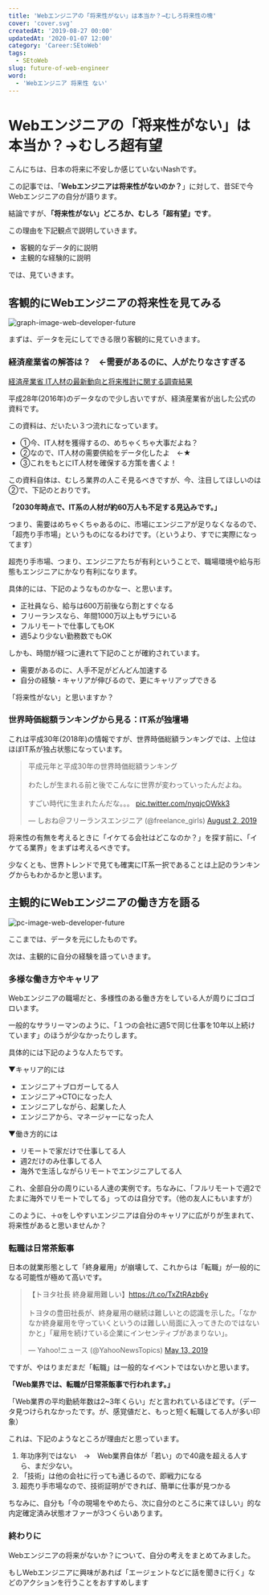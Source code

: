```yaml
---
title: 'Webエンジニアの「将来性がない」は本当か？→むしろ将来性の塊'
cover: 'cover.svg'
createdAt: '2019-08-27 00:00'
updatedAt: '2020-01-07 12:00'
category: 'Career:SEtoWeb'
tags:
  - SEtoWeb
slug: future-of-web-engineer
word:
  - 'Webエンジニア 将来性 ない'
---
```


# Webエンジニアの「将来性がない」は本当か？→むしろ超有望

こんにちは、日本の将来に不安しか感じていないNashです。

この記事では、「**Webエンジニアは将来性がないのか？**」に対して、昔SEで今Webエンジニアの自分が語ります。

結論ですが、**「将来性がない」どころか、むしろ「超有望」です**。

この理由を下記観点で説明していきます。

- 客観的なデータ的に説明
- 主観的な経験的に説明

では、見ていきます。

## 客観的にWebエンジニアの将来性を見てみる

![graph-image-web-developer-future](1.svg)

まずは、データを元にしてできる限り客観的に見ていきます。

### 経済産業省の解答は？　←需要があるのに、人がたりなさすぎる

[経済産業省 IT人材の最新動向と将来推計に関する調査結果](https://www.meti.go.jp/policy/it_policy/jinzai/27FY/ITjinzai_report_summary.pdf)

平成28年(2016年)のデータなので少し古いですが、経済産業省が出した公式の資料です。

この資料は、だいたい３つ流れになっています。

- ①今、IT人材を獲得するの、めちゃくちゃ大事だよね？
- ②なので、IT人材の需要供給をデータ化したよ　←★
- ③これをもとにIT人材を確保する方策を書くよ！

この資料自体は、むしろ業界の人こそ見るべきですが、今、注目してほしいのは②で、下記のとおりです。

**「2030年時点で、IT系の人材が約60万人も不足する見込みです。」**

つまり、需要はめちゃくちゃあるのに、市場にエンジニアが足りなくなるので、「超売り手市場」というものになるわけです。（というより、すでに実際になってます）

超売り手市場、つまり、エンジニアたちが有利ということで、職場環境や給与形態もエンジニアにかなり有利になります。

具体的には、下記のようなものかなー、と思います。

- 正社員なら、給与は600万前後なら割とすぐなる
- フリーランスなら、年間1000万以上もザラにいる
- フルリモートで仕事してもOK
- 週5より少ない勤務数でもOK

しかも、時間が経つに連れて下記のことが確約されています。

- 需要があるのに、人手不足がどんどん加速する
- 自分の経験・キャリアが伸びるので、更にキャリアップできる

「将来性がない」と思いますか？

### 世界時価総額ランキングから見る：IT系が独壇場

これは平成30年(2018年)の情報ですが、世界時価総額ランキングでは、上位はほぼIT系が独占状態になっています。

<blockquote class="twitter-tweet"><p lang="ja" dir="ltr">平成元年と平成30年の世界時価総額ランキング<br><br>わたしが生まれる前と後でこんなに世界が変わっていったんだよね。<br><br>すごい時代に生まれたんだな。。。 <a href="https://t.co/nyqjcOWkk3">pic.twitter.com/nyqjcOWkk3</a></p>&mdash; しおね＠フリーランスエンジニア (@freelance_girls) <a href="https://twitter.com/freelance_girls/status/1157223023172182016?ref_src=twsrc%5Etfw">August 2, 2019</a></blockquote> <script async src="https://platform.twitter.com/widgets.js" charset="utf-8"></script>

将来性の有無を考えるときに「イケてる会社はどこなのか？」を探す前に、「イケてる業界」をまずは考えるべきです。

少なくとも、世界トレンドで見ても確実にIT系一択であることは上記のランキングからもわかるかと思います。


## 主観的にWebエンジニアの働き方を語る

![pc-image-web-developer-future](2.svg)

ここまでは、データを元にしたものです。

次は、主観的に自分の経験を語っていきます。

### 多様な働き方やキャリア

Webエンジニアの職場だと、多様性のある働き方をしている人が周りにゴロゴロいます。

一般的なサラリーマンのように、「１つの会社に週5で同じ仕事を10年以上続けています」のほうが少なかったりします。

具体的には下記のような人たちです。

▼キャリア的には

- エンジニア＋ブロガーしてる人
- エンジニア→CTOになった人
- エンジニアしながら、起業した人
- エンジニアから、マネージャーになった人

▼働き方的には

- リモートで家だけで仕事してる人
- 週2だけのみ仕事してる人
- 海外で生活しながらリモートでエンジニアしてる人

これ、全部自分の周りにいる人達の実例です。ちなみに、「フルリモートで週2でたまに海外でリモートでしてる」ってのは自分です。（他の友人にもいますが）

このように、＋αをしやすいエンジニアは自分のキャリアに広がりが生まれて、将来性があると思いませんか？

### 転職は日常茶飯事

日本の就業形態として「終身雇用」が崩壊して、これからは「転職」が一般的になる可能性が極めて高いです。

<blockquote class="twitter-tweet"><p lang="ja" dir="ltr">【トヨタ社長 終身雇用難しい】<a href="https://t.co/TxZtRAzb6y">https://t.co/TxZtRAzb6y</a><br><br>トヨタの豊田社長が、終身雇用の継続は難しいとの認識を示した。「なかなか終身雇用を守っていくというのは難しい局面に入ってきたのではないかと」「雇用を続けている企業にインセンティブがあまりない」。</p>&mdash; Yahoo!ニュース (@YahooNewsTopics) <a href="https://twitter.com/YahooNewsTopics/status/1127890543889960961?ref_src=twsrc%5Etfw">May 13, 2019</a></blockquote> <script async src="https://platform.twitter.com/widgets.js" charset="utf-8"></script>

ですが、やはりまだまだ「転職」は一般的なイベントではないかと思います。

**「Web業界では、転職が日常茶飯事で行われます。」**

「Web業界の平均勤続年数は2~3年くらい」だと言われているほどです。（データ見つけられなかったです。が、感覚値だと、もっと短く転職してる人が多い印象）

これは、下記のようなところが理由だと思っています。

1. 年功序列ではない　→　Web業界自体が「若い」ので40歳を超える人すら、まだ少ない。
2. 「技術」は他の会社に行っても通じるので、即戦力になる
3. 超売り手市場なので、技術証明ができれば、簡単に仕事が見つかる

ちなみに、自分も「今の現場をやめたら、次に自分のところに来てほしい」的な内定確定済み状態オファーが3つくらいあります。

### 終わりに

Webエンジニアの将来がないか？について、自分の考えをまとめてみました。

もしWebエンジニアに興味があれば「エージェントなどに話を聞きに行く」などのアクションを行うことをおすすめします

